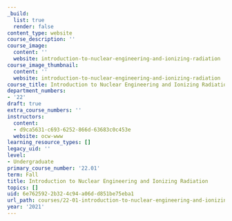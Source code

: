 ```yaml
---
_build:
  list: true
  render: false
content_type: website
course_description: ''
course_image:
  content: ''
  website: introduction-to-nuclear-engineering-and-ionizing-radiation
course_image_thumbnail:
  content: ''
  website: introduction-to-nuclear-engineering-and-ionizing-radiation
course_title: Introduction to Nuclear Engineering and Ionizing Radiation
department_numbers:
- '22'
draft: true
extra_course_numbers: ''
instructors:
  content:
  - d9ca5631-c693-6252-866d-63683c0c453e
  website: ocw-www
learning_resource_types: []
legacy_uid: ''
level:
- Undergraduate
primary_course_number: '22.01'
term: Fall
title: Introduction to Nuclear Engineering and Ionizing Radiation
topics: []
uid: 6e762592-2b32-4c94-a06d-d851be75eba1
url_path: courses/22-01-introduction-to-nuclear-engineering-and-ionizing-radiation-fall-2024
year: '2021'
---
```

